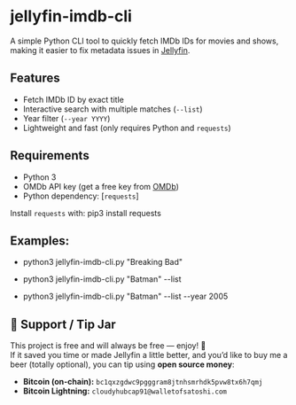 # jellyfin-imdb-cli

A simple Python CLI tool to quickly fetch IMDb IDs for movies and shows, making it easier to fix metadata issues in [Jellyfin](https://jellyfin.org/).

## Features
- Fetch IMDb ID by exact title
- Interactive search with multiple matches (`--list`)
- Year filter (`--year YYYY`)
- Lightweight and fast (only requires Python and `requests`)

## Requirements
- Python 3
- OMDb API key (get a free key from [OMDb](https://www.omdbapi.com))
- Python dependency: [`requests`]

Install `requests` with:
pip3 install requests
## Examples:
  - python3 jellyfin-imdb-cli.py "Breaking Bad"
  
 -  python3 jellyfin-imdb-cli.py "Batman" --list
  
  - python3 jellyfin-imdb-cli.py "Batman" --list --year 2005

## 🍻 Support / Tip Jar

This project is free and will always be free — enjoy! 🙂  
If it saved you time or made Jellyfin a little better, and you’d like to buy me a beer (totally optional), you can tip using **open source money**:

- **Bitcoin (on-chain):** `bc1qxzgdwc9pgggram8jtnhsmrhdk5pvw8tx6h7qmj`
- **Bitcoin Lightning:** `cloudyhubcap91@walletofsatoshi.com`
